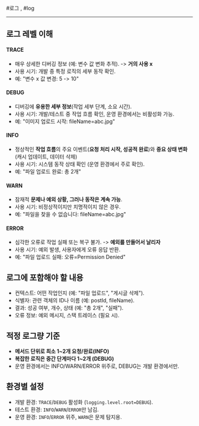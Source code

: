 #로그 , #log

---

##  로그 레벨 이해
#### TRACE
- 매우 상세한 디버깅 정보 (예: 변수 값 변화 추적).  -> **거의 사용 x**
- 사용 시기: 개발 중 특정 로직의 세부 동작 확인.
- 예: "변수 x 값 변경: 5 -> 10"

#### DEBUG
- 디버깅에 **유용한 세부 정보**(작업 세부 단계, 소요 시간).
- 사용 시기: 개발/테스트 중 작업 흐름 확인, 운영 환경에서는 비활성화 가능.
- 예: "이미지 업로드 시작: fileName=abc.jpg"

#### INFO
- 정상적인 **작업 흐름**의 주요 이벤트(**요청 처리 시작, 성공적 완료**)와 **중요 상태 변화**(캐시 업데이트, 데이터 삭제) 
- 사용 시기: 시스템 동작 상태 확인 (운영 환경에서 주로 확인).
- 예: "파일 업로드 완료: 총 2개"


#### WARN
- 잠재적 **문제나 예외 상황, 그러나 동작은 계속 가능**.
- 사용 시기: 비정상적이지만 치명적이지 않은 경우.
- 예: "파일을 찾을 수 없습니다: fileName=abc.jpg"

#### ERROR
- 심각한 오류로 작업 실패 또는 복구 불가. -> **예외를 만들어서 날리자**
- 사용 시기: 예외 발생, 사용자에게 오류 응답 반환.
- 예: "파일 업로드 실패: 오류=Permission Denied"



## 로그에 포함해야 할 내용
- 컨텍스트: 어떤 작업인지 (예: "파일 업로드", "게시글 삭제").
- 식별자: 관련 객체의 ID나 이름 (예: postId, fileName).
- 결과: 성공 여부, 개수, 상태 (예: "총 2개", "실패").
- 오류 정보: 예외 메시지, 스택 트레이스 (필요 시).

##  적정 로그량 기준
- **메서드 단위로 최소 1~2개 요청/완료(INFO)**
- **복잡한 로직은 중간 단계마다 1~2개 (DEBUG)**
- 운영 환경에서는 INFO/WARN/ERROR 위주로, DEBUG는 개발 환경에서만.


## 환경별 설정
- 개발 환경: `TRACE`/`DEBUG` 활성화 (`logging.level.root=DEBUG`).
- 테스트 환경: `INFO`/`WARN`/`ERROR`만 남김.
- 운영 환경: `INFO`/`ERROR` 위주, `WARN`은 문제 탐지용.


